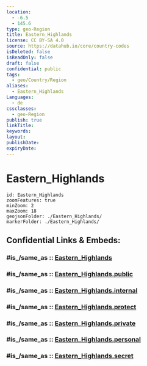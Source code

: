 ```yaml
---
location:
  - -6.5
  - 145.6
type: geo-Region
title: Eastern_Highlands
license: CC BY-SA 4.0
source: https://datahub.io/core/country-codes
isDeleted: false
isReadOnly: false
draft: false
confidential: public
tags:
  - geo/Country/Region
aliases:
  - Eastern_Highlands
Languages:
  - de
cssclasses:
  - geo-Region
publish: true
linkTitle:
keywords:
layout:
publishDate:
expiryDate:
---
```


# Eastern_Highlands

```leaflet
id: Eastern_Highlands
zoomFeatures: true 
minZoom: 2 
maxZoom: 18
geojsonFolder: ./Eastern_Highlands/
markerFolder: ./Eastern_Highlands/
```


## Confidential Links & Embeds: 

### #is_/same_as :: [Eastern_Highlands](/_Standards/Earth/Continent/Asia/Asia~South~East/Malay_Archipelago/Papua-New_Guinea/Provinces~Papua/Eastern_Highlands.md) 

### #is_/same_as :: [Eastern_Highlands.public](/_public/Earth/Continent/Asia/Asia~South~East/Malay_Archipelago/Papua-New_Guinea/Provinces~Papua/Eastern_Highlands.public.md) 

### #is_/same_as :: [Eastern_Highlands.internal](/_internal/Earth/Continent/Asia/Asia~South~East/Malay_Archipelago/Papua-New_Guinea/Provinces~Papua/Eastern_Highlands.internal.md) 

### #is_/same_as :: [Eastern_Highlands.protect](/_protect/Earth/Continent/Asia/Asia~South~East/Malay_Archipelago/Papua-New_Guinea/Provinces~Papua/Eastern_Highlands.protect.md) 

### #is_/same_as :: [Eastern_Highlands.private](/_private/Earth/Continent/Asia/Asia~South~East/Malay_Archipelago/Papua-New_Guinea/Provinces~Papua/Eastern_Highlands.private.md) 

### #is_/same_as :: [Eastern_Highlands.personal](/_personal/Earth/Continent/Asia/Asia~South~East/Malay_Archipelago/Papua-New_Guinea/Provinces~Papua/Eastern_Highlands.personal.md) 

### #is_/same_as :: [Eastern_Highlands.secret](/_secret/Earth/Continent/Asia/Asia~South~East/Malay_Archipelago/Papua-New_Guinea/Provinces~Papua/Eastern_Highlands.secret.md)

